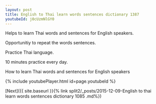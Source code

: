 ```yaml
---
layout: post
title: English to Thai learn words sentences dictionary 1387 
youtubeId: j0cUzmNlGY0
---
```

 
 
Helps to learn Thai words and sentences for English speakers.

Opportunitiy to repeat the words sentences. 

Practice Thai language. 
 
10 minutes practice every day. 
 
How to learn Thai words and sentences for English speakers 
 
{% include youtubePlayer.html id=page.youtubeId %}
 
 
[Next]({{ site.baseurl }}{% link  split2/_posts/2015-12-09-English to thai learn words sentences dictionary 1085 .md%})
 
